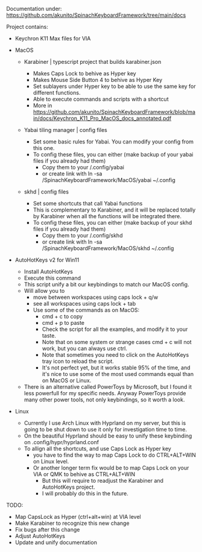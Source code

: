 Documentation under:
https://github.com/akunito/SpinachKeyboardFramework/tree/main/docs

Project contains:
- Keychron K11 Max files for VIA
- MacOS
  - Karabiner | typescript project that builds karabiner.json
      - Makes Caps Lock to behive as Hyper key
      - Makes Mouse Side Button 4 to behive as Hyper Key
      - Set sublayers under Hyper key to be able to use the same key for different functions.
      - Able to execute commands and scripts with a shortcut
      - More in https://github.com/akunito/SpinachKeyboardFramework/blob/main/docs/Keychron_K11_Pro_MacOS_docs_annotated.pdf
        
  - Yabai tiling manager | config files
      - Set some basic rules for Yabai. You can modify your config from this one.
      - To config these files, you can either (make backup of your yabai files if you already had them)
          - Copy them to your /.config/yabai
          - or create link with ln -sa /SpinachKeyboardFramework/MacOS/yabai ~/.config
       
  - skhd | config files
      - Set some shortcuts that call Yabai functions
      - This is complementary to Karabiner, and it will be replaced totally by Karabiner when all the functions will be integrated there.
      - To config these files, you can either (make backup of your skhd files if you already had them)
          - Copy them to your /.config/skhd
          - or create link with ln -sa /SpinachKeyboardFramework/MacOS/skhd ~/.config
         
- AutoHotKeys v2 for Win11
    - Install AutoHotKeys
    - Execute this command
    - This script unify a bit our keybindings to match our MacOS config.
    - Will allow you to
      - move between workspaces using caps lock + q/w
      - see all workspaces using caps lock + tab
      - Use some of the commands as on MacOS:
        - cmd + c to copy
        - cmd + p to paste
        - Check the script for all the examples, and modify it to your taste.
        - Note that on some system or strange cases cmd + c will not work, but you can always use ctrl.
        - Note that sometimes you need to click on the AutoHotKeys tray icon to reload the script.
        - It's not perfect yet, but it works stable 95% of the time, and it's nice to use some of the most used commands equal than on MacOS or Linux.
    - There is an alternative called PowerToys by Microsoft, but I found it less powerfull for my specific needs. Anyway PowerToys provide many other power tools, not only keybindings, so it worth a look.
       
- Linux
  - Currently I use Arch Linux with Hyprland on my server, but this is going to be shut down to use it only for investigation time to time.
  - On the beautiful Hyprland should be easy to unify these keybinding on .config/hypr/hyprland.conf
  - To allign all the shortcuts, and use Caps Lock as Hyper key
    - you have to find the way to map Caps Lock to do CTRL+ALT+WIN on Linux level.
    - Or another longer term fix would be to map Caps Lock on your VIA or QMK to behive as CTRL+ALT+WIN
      - But this will require to readjust the Karabiner and AutoHotKeys project.
      - I will probably do this in the future.
     
TODO:
- Map CapsLock as Hyper (ctrl+alt+win) at VIA level
- Make Karabiner to recognize this new change
- Fix bugs after this change
- Adjust AutoHotKeys
- Update and unify documentation
